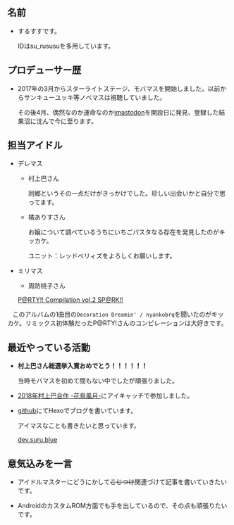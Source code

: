 ## 名前

- するすすです。

    IDはsu_rususuを多用しています。

## プロデューサー歴

- 2017年の3月からスターライトステージ、モバマスを開始しました。以前からサンキューユッキ等ノベマスは視聴していました。

    その後4月、偶然なのか運命なのか[imastodon](https://imastodon.net/)を開設日に発見、登録した結果沼に沈んで今に至ります。

## 担当アイドル

- デレマス
    - 村上巴さん

        同郷というその一点だけがきっかけでした。珍しい出会いかと自分で思ってます。

    - 橘ありすさん

        お嬢について調べているうちにいちごパスタなる存在を発見したのがキッカケ。

        ユニット：レッドべリィズをよろしくお願いします。

- ミリマス

    - 周防桃子さん

    [P@RTY!! Compilation vol.2 SP@RK!!](http://party-imas-spark.tumblr.com/)

    このアルバムの1曲目の`Decoration Dreamin' / nyankobrq`を聞いたのがキッカケ。リミックス初体験だったP@RTY!さんのコンピレーションは大好きです。

## 最近やっている活動

- __村上巴さん総選挙入賞おめでとう！！！！！！__

    当時モバマスを初めて間もない中でしたが頑張りました。

- [2018年村上巴合作 -花鳥風月-](http://www.nicovideo.jp/watch/sm32515163)にアイキャッチで参加しました。

- [github](https://github.com/su-rususu)にてHexoでブログを書いています。

    アイマスなことも書きたいと思っています。

    [dev.suru.blue](dev.suru.blue)

## 意気込みを一言

- アイドルマスターにどうにかして~~こじつけ~~関連づけて記事を書いていきたいです。

- AndroidのカスタムROM方面でも手を出しているので、その点も頑張りたいです。
